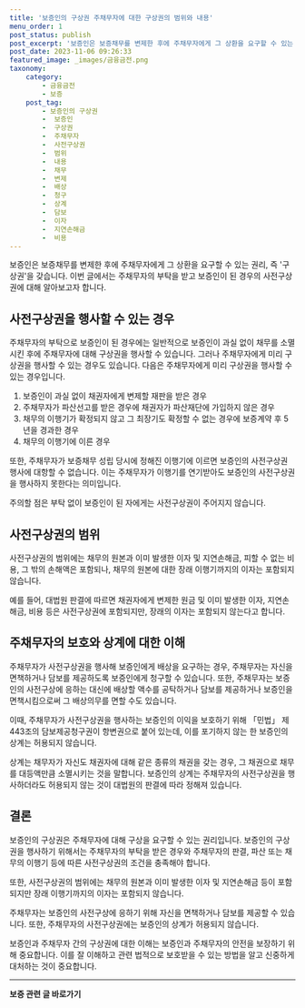 ```yaml
---
title: '보증인의 구상권 주채무자에 대한 구상권의 범위와 내용'
menu_order: 1
post_status: publish
post_excerpt: '보증인은 보증채무를 변제한 후에 주채무자에게 그 상환을 요구할 수 있는 권리, 즉  구상권 을 갖습니다. 이번 글에서는 주채무자의 부탁을 받고 보증인이 된 경우의 사전구상권에 대해 알아보고자 합니다.'
post_date: 2023-11-06 09:26:33
featured_image: _images/금융금전.png
taxonomy:
    category:
        - 금융금전
        - 보증
    post_tag:
        - 보증인의 구상권
        -  보증인
        -  구상권
        -  주채무자
        -  사전구상권
        -  범위
        -  내용
        -  채무
        -  변제
        -  배상
        -  청구
        -  상계
        -  담보
        -  이자
        -  지연손해금
        -  비용
---
```



보증인은 보증채무를 변제한 후에 주채무자에게 그 상환을 요구할 수 있는 권리, 즉 '구상권'을 갖습니다. 이번 글에서는 주채무자의 부탁을 받고 보증인이 된 경우의 사전구상권에 대해 알아보고자 합니다.

## 사전구상권을 행사할 수 있는 경우

주채무자의 부탁으로 보증인이 된 경우에는 일반적으로 보증인이 과실 없이 채무를 소멸시킨 후에 주채무자에 대해 구상권을 행사할 수 있습니다. 그러나 주채무자에게 미리 구상권을 행사할 수 있는 경우도 있습니다. 다음은 주채무자에게 미리 구상권을 행사할 수 있는 경우입니다.

1. 보증인이 과실 없이 채권자에게 변제할 재판을 받은 경우
2. 주채무자가 파산선고를 받은 경우에 채권자가 파산재단에 가입하지 않은 경우
3. 채무의 이행기가 확정되지 않고 그 최장기도 확정할 수 없는 경우에 보증계약 후 5년을 경과한 경우
4. 채무의 이행기에 이른 경우

또한, 주채무자가 보증채무 성립 당시에 정해진 이행기에 이르면 보증인의 사전구상권 행사에 대항할 수 없습니다. 이는 주채무자가 이행기를 연기받아도 보증인의 사전구상권을 행사하지 못한다는 의미입니다.

주의할 점은 부탁 없이 보증인이 된 자에게는 사전구상권이 주어지지 않습니다.

## 사전구상권의 범위

사전구상권의 범위에는 채무의 원본과 이미 발생한 이자 및 지연손해금, 피할 수 없는 비용, 그 밖의 손해액은 포함되나, 채무의 원본에 대한 장래 이행기까지의 이자는 포함되지 않습니다.

예를 들어, 대법원 판결에 따르면 채권자에게 변제한 원금 및 이미 발생한 이자, 지연손해금, 비용 등은 사전구상권에 포함되지만, 장래의 이자는 포함되지 않는다고 합니다.

## 주채무자의 보호와 상계에 대한 이해

주채무자가 사전구상권을 행사해 보증인에게 배상을 요구하는 경우, 주채무자는 자신을 면책하거나 담보를 제공하도록 보증인에게 청구할 수 있습니다. 또한, 주채무자는 보증인의 사전구상에 응하는 대신에 배상할 액수를 공탁하거나 담보를 제공하거나 보증인을 면책시킴으로써 그 배상의무를 면할 수도 있습니다.

이때, 주채무자가 사전구상권을 행사하는 보증인의 이익을 보호하기 위해 「민법」 제443조의 담보제공청구권이 항변권으로 붙어 있는데, 이를 포기하지 않는 한 보증인의 상계는 허용되지 않습니다.

상계는 채무자가 자신도 채권자에 대해 같은 종류의 채권을 갖는 경우, 그 채권으로 채무를 대등액만큼 소멸시키는 것을 말합니다. 보증인의 상계는 주채무자의 사전구상권을 행사하더라도 허용되지 않는 것이 대법원의 판결에 따라 정해져 있습니다.

## 결론

보증인의 구상권은 주채무자에 대해 구상을 요구할 수 있는 권리입니다. 보증인의 구상권을 행사하기 위해서는 주채무자의 부탁을 받은 경우와 주채무자의 판결, 파산 또는 채무의 이행기 등에 따른 사전구상권의 조건을 충족해야 합니다.

또한, 사전구상권의 범위에는 채무의 원본과 이미 발생한 이자 및 지연손해금 등이 포함되지만 장래 이행기까지의 이자는 포함되지 않습니다.

주채무자는 보증인의 사전구상에 응하기 위해 자신을 면책하거나 담보를 제공할 수 있습니다. 또한, 주채무자의 사전구상권에는 보증인의 상계가 허용되지 않습니다.

보증인과 주채무자 간의 구상권에 대한 이해는 보증인과 주채무자의 안전을 보장하기 위해 중요합니다. 이를 잘 이해하고 관련 법적으로 보호받을 수 있는 방법을 알고 신중하게 대처하는 것이 중요합니다.
<!-- wp:separator -->
<hr class="wp-block-separator has-alpha-channel-opacity"/>
<!-- /wp:separator -->

<!-- wp:group {"backgroundColor":"base","layout":{"type":"constrained"}} -->
<div class="wp-block-group has-base-background-color has-background"><!-- wp:paragraph {"align":"center","fontSize":"medium"} -->
<p class="has-text-align-center has-large-font-size"><strong>보증 관련 글 바로가기</strong></p>
<!-- /wp:paragraph -->


<!-- wp:latest-posts
{"categories":[{"id":13571,"count":19,"description":"","link":"https://uknowlaw.com/category/%eb%b3%b4%ec%a6%9d/","name":"보증","slug":"보증","taxonomy":"category","parent":0,"meta":[],"_links":{"self":[{"href":"https://uknowlaw.com/wp-json/wp/v2/categories/13571"}],"collection":[{"href":"https://uknowlaw.com/wp-json/wp/v2/categories"}],"about":[{"href":"https://uknowlaw.com/wp-json/wp/v2/taxonomies/category"}],"wp:post_type":[{"href":"https://uknowlaw.com/wp-json/wp/v2/posts?categories=13571"}],"curies":[{"name":"wp","href":"https://api.w.org/{rel}","templated":true}]}}],"postsToShow":100,"excerptLength":28,"postLayout":"grid","columns":2,"featuredImageAlign":"left","featuredImageSizeSlug":"large","fontSize":"small"} /--></div>
<!-- /wp:group -->